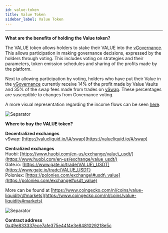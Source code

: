 ```yaml
---
id: value-token
title: Value Token
sidebar_label: Value Token
---
```


---


**What are the benefits of holding the Value token?**

The VALUE token allows holders to stake their VALUE into the [vGovernance](../products/governance-vault). This allows participation in making governance decisions, expressed by the holders through voting.  This includes voting on strategies and their parameters, token emission schedules and sharing of the profits made by the platform.

Next to allowing participation by voting, holders who have put their Value in the [vGovernance](../products/governance-vault) currently receive 14% of the profit made by Value Vaults and 35% of the swap fees made from trades on [vSwap](../products/value-liquid). These percentages are susceptible to changes from Governance voting. 

A more visual representation regarding the income flows can be seen [here](../products/governance-vault).

![Separator](img/seperator.png)

**Where to buy the VALUE token?**
  
**Decentralized exchanges**  
vSwap: [https://valueliquid.io/\#/swap](https://valueliquid.io/#/swap) 

**Centralized exchanges**  
Huobi: [https://www.huobi.com/en-us/exchange/value\_usdt/](https://www.huobi.com/en-us/exchange/value_usdt/)  
Gate.io: [https://www.gate.io/trade/VALUE\_USDT](https://www.gate.io/trade/VALUE_USDT)  
Poloniex: [https://poloniex.com/exchange\#usdt\_value](https://poloniex.com/exchange#usdt_value)  


More can be found at [https://www.coingecko.com/nl/coins/value-liquidity\#markets](https://www.coingecko.com/nl/coins/value-liquidity#markets)

![Separator](img/seperator.png)

**Contract address**  
[0x49e833337ece7afe375e44f4e3e8481029218e5c](https://etherscan.io/address/0x49e833337ece7afe375e44f4e3e8481029218e5c)

